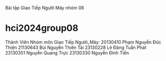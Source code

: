 
Bài tập Giao Tiếp Người Máy nhóm 08

# hci2024group08
Thành Viên Nhóm môn Giao Tiếp Người_Máy:
20130410	Phạm Nguyễn Đức Thiện
21130643	Bùi Nguyễn Thiên Tài
23130228	Lê Đăng Tuấn Phát
23130351	Nguyễn Quang Trực
23130330	Nguyễn Đình Tiến
